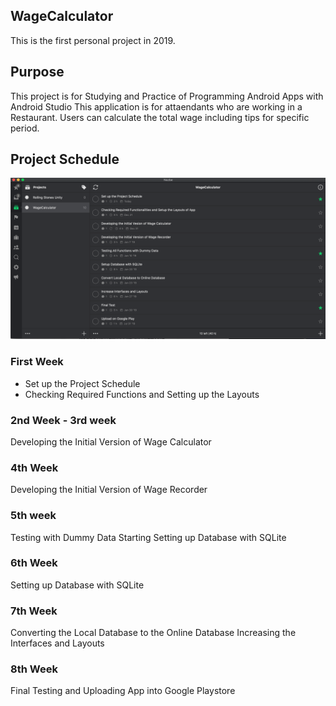 ## WageCalculator
This is the first personal project in 2019. 

## Purpose
This project is for Studying and Practice of Programming Android Apps with Android Studio
This application is for attaendants who are working in a Restaurant.
Users can calculate the total wage including tips for specific period. 

## Project Schedule
![ScreenShot](/Images/WageCalculator.png)
### First Week
* Set up the Project Schedule
* Checking Required Functions and Setting up the Layouts
### 2nd Week - 3rd week
Developing the Initial Version of Wage Calculator
### 4th Week
Developing the Initial Version of Wage Recorder
### 5th week
Testing with Dummy Data
Starting Setting up Database with SQLite
### 6th Week
Setting up Database with SQLite
### 7th Week
Converting the Local Database to the Online Database
Increasing the Interfaces and Layouts
### 8th Week
Final Testing and Uploading App into Google Playstore
